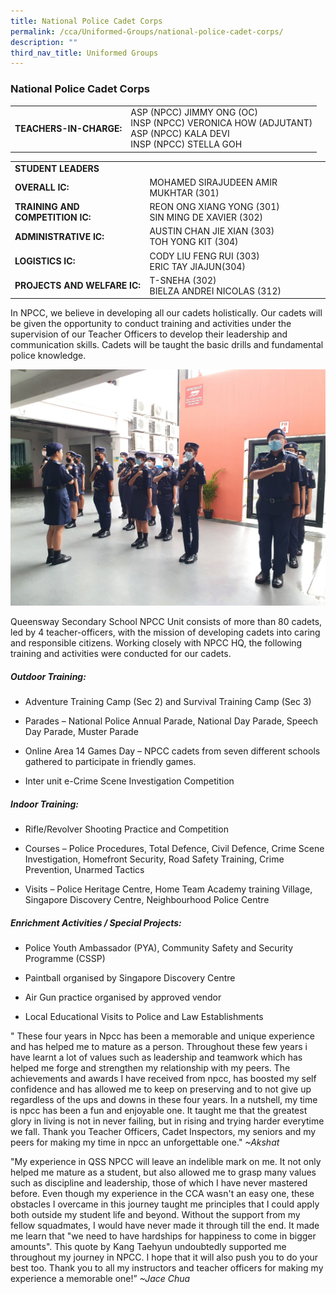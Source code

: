```yaml
---
title: National Police Cadet Corps
permalink: /cca/Uniformed-Groups/national-police-cadet-corps/
description: ""
third_nav_title: Uniformed Groups
---
```

### National Police Cadet Corps

|  	|  	|
|---	|---	|
| **TEACHERS-IN-CHARGE:** 	| ASP (NPCC) JIMMY ONG (OC)<br> INSP (NPCC) VERONICA HOW (ADJUTANT)<br>ASP (NPCC) KALA DEVI<br>INSP (NPCC) STELLA GOH 	|

|  |  |  |
| -------- | -------- | -------- |
| **STUDENT LEADERS** 	|  	|
| **OVERALL IC:** 	|MOHAMED SIRAJUDEEN AMIR MUKHTAR (301) 	|
| **TRAINING AND COMPETITION IC:** 	|           REON ONG XIANG YONG (301)<br>SIN MING DE XAVIER (302) 	|
| **ADMINISTRATIVE IC:** 	| AUSTIN CHAN JIE XIAN (303)<br>TOH YONG KIT (304) 	|
| **LOGISTICS IC:** 	| CODY LIU FENG RUI (303)<br>ERIC TAY JIAJUN(304) 	|
| **PROJECTS AND WELFARE IC:** 	| T-SNEHA (302)<br>BIELZA ANDREI NICOLAS (312) 	|

In NPCC, we believe in developing all our cadets holistically. Our cadets will be given the opportunity to conduct training and activities under the supervision of our Teacher Officers to develop their leadership and communication skills. Cadets will be taught the basic drills and fundamental police knowledge. 

![](/images/NPCC%202-Sec%204%20parade%203.jpeg)

Queensway Secondary School NPCC Unit consists of more than 80 cadets, led by 4 teacher-officers, with the mission of developing cadets into caring and responsible citizens. Working closely with NPCC HQ, the following training and activities were conducted for our cadets.

##### Outdoor Training:

*   Adventure Training Camp (Sec 2) and Survival Training Camp (Sec 3)
    
*   Parades – National Police Annual Parade, National Day Parade, Speech Day Parade, Muster Parade
    
*   Online Area 14 Games Day – NPCC cadets from seven different schools gathered to participate in friendly games.  
    
*   Inter unit e-Crime Scene Investigation Competition
    

##### Indoor Training: 

*   Rifle/Revolver Shooting Practice and Competition
    
*   Courses – Police Procedures, Total Defence, Civil Defence, Crime Scene Investigation, Homefront Security, Road Safety Training, Crime Prevention, Unarmed Tactics
    
*   Visits – Police Heritage Centre, Home Team Academy training Village, Singapore Discovery Centre, Neighbourhood Police Centre
    

##### Enrichment Activities / Special Projects:

*   Police Youth Ambassador (PYA), Community Safety and Security Programme (CSSP)
    
*   Paintball organised by Singapore Discovery Centre
    
*   Air Gun practice organised by approved vendor
    
*   Local Educational Visits to Police and Law Establishments
    

" These four years in Npcc has been a memorable and unique experience and has helped me to mature as a person. Throughout these few years i have learnt a lot of values such as leadership and teamwork which has helped me forge and strengthen my relationship with my peers. The achievements and awards I have received from npcc, has boosted my self confidence and has allowed me to keep on preserving and to not give up regardless of the ups and downs in these four years. In a nutshell, my time is npcc has been a fun and enjoyable one. It taught me that the greatest glory in living is not in never failing, but in rising and trying harder everytime we fall. Thank you Teacher Officers, Cadet Inspectors, my seniors and my peers for making my time in npcc an unforgettable one."
*~Akshat*

"My experience in QSS NPCC will leave an indelible mark on me. It not only helped me mature as a student, but also allowed me to grasp many values such as discipline and leadership, those of which I have never mastered before. Even though my experience in the CCA wasn't an easy one, these obstacles I overcame in this journey taught me principles that I could apply both outside my student life and beyond. Without the support from my fellow squadmates, I would have never made it through till the end. It made me learn that "we need to have hardships for happiness to come in bigger amounts". This quote by Kang Taehyun undoubtedly supported me throughout my journey in NPCC. I hope that it will also push you to do your best too. Thank you to all my instructors and teacher officers for making my experience a memorable one!”
*~Jace Chua*